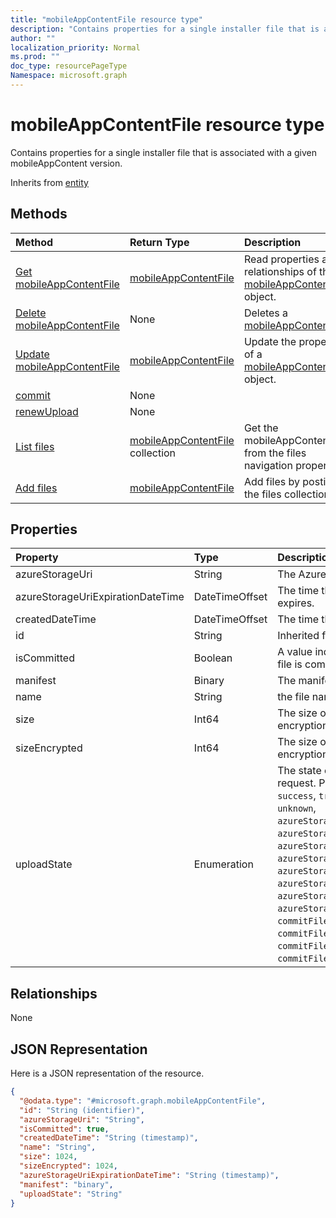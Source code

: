 ```yaml
---
title: "mobileAppContentFile resource type"
description: "Contains properties for a single installer file that is associated with a given mobileAppContent version."
author: ""
localization_priority: Normal
ms.prod: ""
doc_type: resourcePageType
Namespace: microsoft.graph
---
```



# mobileAppContentFile resource type

Contains properties for a single installer file that is associated with a given mobileAppContent version.


Inherits from [entity](../resources/entity.md)

## Methods
|Method|Return Type|Description|
|:---|:---|:---|
|[Get mobileAppContentFile](../api/mobileappcontentfile-get.md)|[mobileAppContentFile](../resources/mobileAppContentFile.md)|Read properties and relationships of the [mobileAppContentFile](../resources/mobileappcontentfile.md) object.|
|[Delete mobileAppContentFile](../api/mobileappcontentfile-delete.md)|None|Deletes a [mobileAppContentFile](../resources/mobileappcontentfile.md).|
|[Update mobileAppContentFile](../api/mobileappcontentfile-update.md)|[mobileAppContentFile](../resources/mobileAppContentFile.md)|Update the properties of a [mobileAppContentFile](../resources/mobileappcontentfile.md) object.|
|[commit](../api/mobileappcontentfile-commit.md)|None||
|[renewUpload](../api/mobileappcontentfile-renewupload.md)|None||
|[List files](../api/mobileappcontent-list-files.md)|[mobileAppContentFile](../resources/mobileAppContentFile.md) collection|Get the mobileAppContentFiles from the files navigation property.|
|[Add files](../api/mobileappcontent-post-files.md)|[mobileAppContentFile](../resources/mobileAppContentFile.md)|Add files by posting to the files collection.|

## Properties
|Property|Type|Description|
|:---|:---|:---|
|azureStorageUri|String|The Azure Storage URI.|
|azureStorageUriExpirationDateTime|DateTimeOffset|The time the Azure storage Uri expires.|
|createdDateTime|DateTimeOffset|The time the file was created.|
|id|String| Inherited from [entity](../resources/entity.md)|
|isCommitted|Boolean|A value indicating whether the file is committed.|
|manifest|Binary|The manifest information.|
|name|String|the file name.|
|size|Int64|The size of the file prior to encryption.|
|sizeEncrypted|Int64|The size of the file after encryption.|
|uploadState|Enumeration|The state of the current upload request. Possible values are: `success`, `transientError`, `error`, `unknown`, `azureStorageUriRequestSuccess`, `azureStorageUriRequestPending`, `azureStorageUriRequestFailed`, `azureStorageUriRequestTimedOut`, `azureStorageUriRenewalSuccess`, `azureStorageUriRenewalPending`, `azureStorageUriRenewalFailed`, `azureStorageUriRenewalTimedOut`, `commitFileSuccess`, `commitFilePending`, `commitFileFailed`, `commitFileTimedOut`.|

## Relationships
None

## JSON Representation
Here is a JSON representation of the resource.
<!-- {
  "blockType": "resource",
  "keyProperty": "id",
  "@odata.type": "microsoft.graph.mobileAppContentFile",
  "baseType": "microsoft.graph.entity",
  "openType": false
}
-->
``` json
{
  "@odata.type": "#microsoft.graph.mobileAppContentFile",
  "id": "String (identifier)",
  "azureStorageUri": "String",
  "isCommitted": true,
  "createdDateTime": "String (timestamp)",
  "name": "String",
  "size": 1024,
  "sizeEncrypted": 1024,
  "azureStorageUriExpirationDateTime": "String (timestamp)",
  "manifest": "binary",
  "uploadState": "String"
}
```

